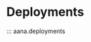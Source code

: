 # Deployments

<!-- ## AanaDeploymentHandle

AanaDeploymentHandle is a class that allows you to interact with Aana deployments.

::: aana.deployments.AanaDeploymentHandle

## Base classes for deployments

At the moment there are two base classes that you can use to create your own deployments:
- BaseDeployment: This is the base class for all Aana deployments.
- BaseTextGenerationDeployment: This is the base class for all text generation deployments (LLM deployments).

::: aana.deployments.BaseDeployment
::: aana.deployments.BaseTextGenerationDeployment

## Text generation deployments

### Hugging Face Text Generation Deployment

Hugging Face Text Generation Deployment allows you to use Hugging Face transformers library to serve LLMs.

::: aana.deployments.HfTextGenerationConfig
::: aana.deployments.HfTextGenerationDeployment

### VLLM Deployment

VLLM Deployment allows you to use vLLM library to serve LLMs.

::: aana.deployments.VLLMConfig
::: aana.deployments.VLLMDeployment -->


::: aana.deployments